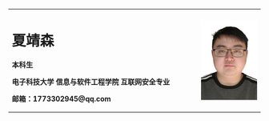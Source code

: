 <table border="0">
  <tr>
    <td widyh="75%">
      <h1>夏靖森</h1>
      <p><b>本科生</b></p>
      <p><b>电子科技大学 信息与软件工程学院 互联网安全专业</b></p>
      <p><b>邮箱：1773302945@qq.com</b></p>
    </td>
    <td width=25%>
      <img src="/简历.jpg" width="100%">
    </td>
  </tr>
</table>

